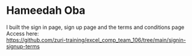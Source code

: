 # Hameedah Oba

I built the sign in page, sign up page and the terms and conditions page 
Access here:<br>
https://github.com/zuri-training/excel_comp_team_106/tree/main/signin-signup-terms

